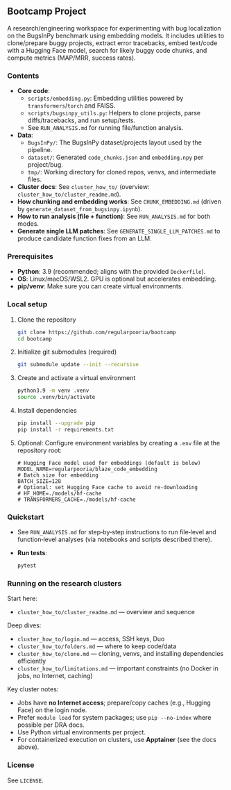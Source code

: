 ## Bootcamp Project

A research/engineering workspace for experimenting with bug localization on the BugsInPy benchmark using embedding models. It includes utilities to clone/prepare buggy projects, extract error tracebacks, embed text/code with a Hugging Face model, search for likely buggy code chunks, and compute metrics (MAP/MRR, success rates).

### Contents
- **Core code**:
  - `scripts/embedding.py`: Embedding utilities powered by `transformers`/`torch` and FAISS.
  - `scripts/bugsinpy_utils.py`: Helpers to clone projects, parse diffs/tracebacks, and run setup/tests.
  - See `RUN_ANALYSIS.md` for running file/function analysis.
- **Data**:
  - `BugsInPy/`: The BugsInPy dataset/projects layout used by the pipeline.
  - `dataset/`: Generated `code_chunks.json` and `embedding.npy` per project/bug.
  - `tmp/`: Working directory for cloned repos, venvs, and intermediate files.
- **Cluster docs**: See `cluster_how_to/` (overview: `cluster_how_to/cluster_readme.md`).
 - **How chunking and embedding works**: See `CHUNK_EMBEDDING.md` (driven by `generate_dataset_from_bugsinpy.ipynb`).
 - **How to run analysis (file + function)**: See `RUN_ANALYSIS.md` for both modes.
 - **Generate single LLM patches**: See `GENERATE_SINGLE_LLM_PATCHES.md` to produce candidate function fixes from an LLM.

### Prerequisites
- **Python**: 3.9 (recommended; aligns with the provided `Dockerfile`).
- **OS**: Linux/macOS/WSL2. GPU is optional but accelerates embedding.
- **pip/venv**: Make sure you can create virtual environments.

### Local setup
1. Clone the repository
   ```bash
   git clone https://github.com/regularpooria/bootcamp
   cd bootcamp
   ```
2. Initialize git submodules (required)
   ```bash
   git submodule update --init --recursive
   ```
3. Create and activate a virtual environment
   ```bash
   python3.9 -m venv .venv
   source .venv/bin/activate
   ```
4. Install dependencies
   ```bash
   pip install --upgrade pip
   pip install -r requirements.txt
   ```
5. Optional: Configure environment variables by creating a `.env` file at the repository root:
   ```env
   # Hugging Face model used for embeddings (default is below)
   MODEL_NAME=regularpooria/blaze_code_embedding
   # Batch size for embedding
   BATCH_SIZE=128
   # Optional: set Hugging Face cache to avoid re-downloading
   # HF_HOME=./models/hf-cache
   # TRANSFORMERS_CACHE=./models/hf-cache
   ```

### Quickstart
- See `RUN_ANALYSIS.md` for step‑by‑step instructions to run file‑level and function‑level analyses (via notebooks and scripts described there).

- **Run tests**:
  ```bash
  pytest
  ```

### Running on the research clusters
Start here:
- `cluster_how_to/cluster_readme.md` — overview and sequence

Deep dives:
- `cluster_how_to/login.md` — access, SSH keys, Duo
- `cluster_how_to/folders.md` — where to keep code/data
- `cluster_how_to/clone.md` — cloning, venvs, and installing dependencies efficiently
- `cluster_how_to/limitations.md` — important constraints (no Docker in jobs, no Internet, caching)

Key cluster notes:
- Jobs have **no Internet access**; prepare/copy caches (e.g., Hugging Face) on the login node.
- Prefer `module load` for system packages; use `pip --no-index` where possible per DRA docs.
- Use Python virtual environments per project.
- For containerized execution on clusters, use **Apptainer** (see the docs above).


### License
See `LICENSE`.
